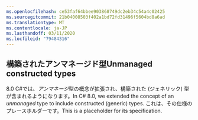 ```yaml
---
ms.openlocfilehash: ce53faf64bbee903868749dc2eb34c54a4c02425
ms.sourcegitcommit: 21b04008503f402a1bd72fd31496f5604bd8a6ad
ms.translationtype: MT
ms.contentlocale: ja-JP
ms.lasthandoff: 03/11/2020
ms.locfileid: "79484316"
---
```

## <a name="unmanaged-constructed-types"></a><span data-ttu-id="53129-101">構築されたアンマネージド型</span><span class="sxs-lookup"><span data-stu-id="53129-101">Unmanaged constructed types</span></span>

<span data-ttu-id="53129-102">8\.0 C#では、*アンマネージ*型の概念が拡張され、構築された (ジェネリック) 型が含まれるようになります。</span><span class="sxs-lookup"><span data-stu-id="53129-102">In C# 8.0, we extended the concept of an *unmanaged* type to include constructed (generic) types.</span></span> <span data-ttu-id="53129-103">これは、その仕様のプレースホルダーです。</span><span class="sxs-lookup"><span data-stu-id="53129-103">This is a placeholder for its specification.</span></span>
